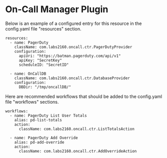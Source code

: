 On-Call Manager Plugin
=================================

Below is an example of a configured entry for this resource in the config.yaml file "resources" section.

```
resources:
  - name: PagerDuty
    className: com.labs2160.oncall.ctr.PagerDutyProvider
    configuration:
      apiUri: "https://batman.pagerduty.com/api/v1"
      apiKey: "SecretKey"
      scheduleID: "SecretID"

  - name: OnCallDB
    className: com.labs2160.oncall.ctr.DatabaseProvider
    configuration:
      DBDir: "/tmp/oncallDB/"
```

Here are recommended workflows that should be added to the config.yaml file "workflows" sections.

```
workflows:
  - name: PagerDuty List User Totals
    alias: pd-list-totals
    action:
      className: com.labs2160.oncall.ctr.ListTotalsAction

  - name: PagerDuty Add Override
    alias: pd-add-override
    action:
      className: com.labs2160.oncall.ctr.AddOverrideAction
```
